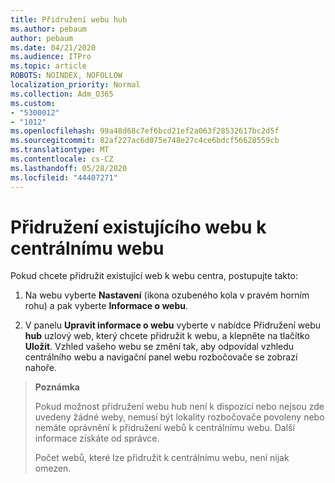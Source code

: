 ```yaml
---
title: Přidružení webu hub
ms.author: pebaum
author: pebaum
ms.date: 04/21/2020
ms.audience: ITPro
ms.topic: article
ROBOTS: NOINDEX, NOFOLLOW
localization_priority: Normal
ms.collection: Adm_O365
ms.custom:
- "5300012"
- "1012"
ms.openlocfilehash: 99a48d68c7ef6bcd21ef2a063f28532617bc2d5f
ms.sourcegitcommit: 82af227ac6d075e748e27c4ce6bdcf56628559cb
ms.translationtype: MT
ms.contentlocale: cs-CZ
ms.lasthandoff: 05/28/2020
ms.locfileid: "44407271"
---
```

# <a name="associate-existing-site-with-a-hub-site"></a>Přidružení existujícího webu k centrálnímu webu

Pokud chcete přidružit existující web k webu centra, postupujte takto:
  
1. Na webu vyberte **Nastavení** (ikona ozubeného kola v pravém horním rohu) a pak vyberte **Informace o webu**.

2. V panelu **Upravit informace o webu** vyberte v nabídce Přidružení webu **hub** uzlový web, který chcete přidružit k webu, a klepněte na tlačítko **Uložit**. Vzhled vašeho webu se změní tak, aby odpovídal vzhledu centrálního webu a navigační panel webu rozbočovače se zobrazí nahoře.

>**Poznámka**
>
>Pokud možnost přidružení webu hub není k dispozici nebo nejsou zde uvedeny žádné weby, nemusí být lokality rozbočovače povoleny nebo nemáte oprávnění k přidružení webů k centrálnímu webu. Další informace získáte od správce.
>
>Počet webů, které lze přidružit k centrálnímu webu, není nijak omezen.
  